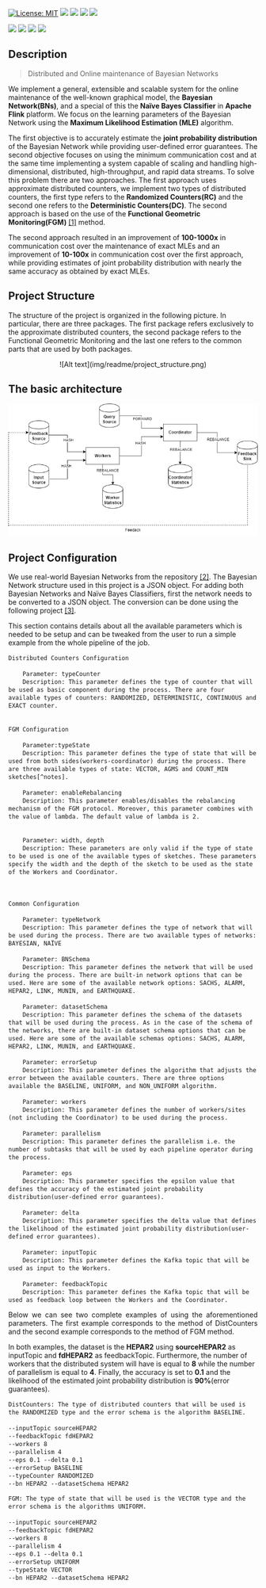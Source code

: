 

<p>

[![License: MIT](https://img.shields.io/badge/License-MIT-gree.svg)](https://opensource.org/licenses/MIT?style=plastic) 
<a href="#!"><img src="https://img.shields.io/static/v1?label=&message=Bayesian Networks&color=gree?style=plastic"/></a>
<a href="#!"><img src="https://img.shields.io/static/v1?label=&message=Naive Bayes Classifiers&color=gree?style=plastic"/></a>
<a href="#!"><img src="https://img.shields.io/static/v1?label=&message=Apache Flink &color=blue?style=plastic"/></a>
<a href="#!"><img src="https://img.shields.io/static/v1?label=&message=Apache Kafka&color=gree?style=plastic"/></a>

<a href="#!"><img src="https://img.shields.io/static/v1?label=&message=Functional Geometric Monitoring&color=gree?style=plastic"/></a>
<a href="#!"><img src="https://img.shields.io/static/v1?label=&message=Approximate Distributed Counters&color=gree?style=plastic"/></a>
<a href="#!"><img src="https://img.shields.io/static/v1?label=&message=Laplace Smoothing&color=blue?style=plastic"/></a>
<a href="#!"><img src="https://img.shields.io/static/v1?label=&message=Maximum Likelihood Estimation&color=gree?style=plastic"/></a>

<!-- <a href="#!"><img src="https://badgen.net/badge/Bayesian Networks/green?icon="/></a> -->
<!-- <a href="#!"><img src="https://img.shields.io/badge/Powered%20by-PostgreSQL-blue.svg"/></a> -->

<!-- ![example branch parameter](https://github.com/github/docs/actions/workflows/main.yml/badge.svg?branch=feature-1) -->

</p>

## Description

> Distributed and Online maintenance of Bayesian Networks

<p style="text-align: justify">

We implement a general, extensible and scalable system for the online maintenance of the well-known graphical model, the **Bayesian Network(BNs)**, and a special of this the **Naïve Bayes Classifier** in **Apache Flink** platform. We focus on the learning parameters of the Bayesian Network using the **Maximum Likelihood Estimation (MLE)** algorithm. 

The first objective is to accurately estimate the **joint probability distribution** of the Bayesian Network while providing user-defined error guarantees. The second objective focuses on using the minimum communication cost and at the same time implementing a system capable of scaling and handling high-dimensional, distributed, high-throughput, and rapid data streams. To solve this problem there are two approaches. The first approach uses approximate distributed counters, we implement two types of distributed counters, the first type refers to the **Randomized Counters(RC)** and the second one refers to the **Deterministic Counters(DC)**. The second approach is based on the use of the **Functional Geometric Monitoring(FGM)** [[1]](http://users.softnet.tuc.gr/~minos/Papers/edbt19.pdf) method. 

The second approach resulted in an improvement of **100-1000x** in communication cost over the maintenance of exact MLEs and an improvement of **10-100x** in communication cost over the first approach, while providing estimates of joint probability distribution with nearly the same accuracy as obtained by exact MLEs.

</p>


## Project Structure

<p style="text-align: justify">

The structure of the project is organized in the following picture. In particular, there are three packages. The first package refers exclusively to the approximate distributed counters, the second package refers to the Functional Geometric Monitoring and the last one refers to the common parts that are used by both packages.

</p>

<p align="center">
![Alt text](img/readme/project_structure.png)
</p>

## The basic architecture

![Alt text](img/readme/abstract_project_architecture.png)

## Project Configuration

<p style="text-align: justify">

We use real-world Bayesian Networks from the repository [[2]](https://www.bnlearn.com/bnrepository/). The Bayesian Network structure used in this project is a JSON object. For adding both Bayesian Networks and Naïve Bayes Classifiers, first the network needs to be converted to a JSON object. The conversion can be done using the following project [[3]](#!).

This section contains details about all the available parameters which is needed to be setup and can be tweaked from the user to run a simple example from the whole pipeline of the job.
</p>


```
Distributed Counters Configuration

    Parameter: typeCounter
    Description: This parameter defines the type of counter that will be used as basic component during the process. There are four available types of counters: RANDOMIZED, DETERMINISTIC, CONTINUOUS and EXACT counter.


FGM Configuration

    Parameter:typeState
    Description: This parameter defines the type of state that will be used from both sides(workers-coordinator) during the process. There are three available types of state: VECTOR, AGMS and COUNT_MIN sketches[^notes].
    
    Parameter: enableRebalancing
    Description: This parameter enables/disables the rebalancing mechanism of the FGM protocol. Moreover, this parameter combines with the value of lambda. The default value of lambda is 2.

    
    Parameter: width, depth
    Description: These parameters are only valid if the type of state to be used is one of the available types of sketches. These parameters specify the width and the depth of the sketch to be used as the state of the Workers and Coordinator.



Common Configuration

    Parameter: typeNetwork
    Description: This parameter defines the type of network that will be used during the process. There are two available types of networks: BAYESIAN, NAÏVE

    Parameter: BNSchema
    Description: This parameter defines the network that will be used during the process. There are built-in network options that can be used. Here are some of the available network options: SACHS, ALARM, HEPAR2, LINK, MUNIN, and EARTHQUAKE.

    Parameter: datasetSchema
    Description: This parameter defines the schema of the datasets that will be used during the process. As in the case of the schema of the networks, there are built-in dataset schema options that can be used. Here are some of the available schemas options: SACHS, ALARM, HEPAR2, LINK, MUNIN, and EARTHQUAKE.

    Parameter: errorSetup
    Description: This parameter defines the algorithm that adjusts the error between the available counters. There are three options available the BASELINE, UNIFORM, and NON_UNIFORM algorithm.

    Parameter: workers
    Description: This parameter defines the number of workers/sites (not including the Coordinator) to be used during the process.

    Parameter: parallelism
    Description: This parameter defines the parallelism i.e. the number of subtasks that will be used by each pipeline operator during the process.

    Parameter: eps
    Description: This parameter specifies the epsilon value that defines the accuracy of the estimated joint probability distribution(user-defined error guarantees). 

    Parameter: delta
    Description: This parameter specifies the delta value that defines the likelihood of the estimated joint probability distribution(user-defined error guarantees). 

    Parameter: inputTopic
    Description: This parameter defines the Kafka topic that will be used as input to the Workers.

    Parameter: feedbackTopic
    Description: This parameter defines the Kafka topic that will be used as feedback loop between the Workers and the Coordinator.

```

<p style="text-align: justify">
Below we can see two complete examples of using the aforementioned parameters. The first example corresponds to the method of DistCounters and the second example corresponds to the method of FGM method.

In both examples, the dataset is the **HEPAR2** using **sourceHEPAR2** as inputTopic and **fdHEPAR2** as feedbackTopic. Furthermore, the number of workers that the distributed system will have is equal to **8** while the number of parallelism is equal to **4**. Finally, the accuracy is set to **0.1** and the likelihood of the estimated joint probability distribution is **90%**(error guarantees). 
</p>

```
DistCounters: The type of distributed counters that will be used is the RANDOMIZED type and the error schema is the algorithm BASELINE. 

--inputTopic sourceHEPAR2 
--feedbackTopic fdHEPAR2
--workers 8 
--parallelism 4 
--eps 0.1 --delta 0.1 
--errorSetup BASELINE 
--typeCounter RANDOMIZED 
--bn HEPAR2 --datasetSchema HEPAR2

```

```
FGM: The type of state that will be used is the VECTOR type and the error schema is the algorithms UNIFORM.

--inputTopic sourceHEPAR2 
--feedbackTopic fdHEPAR2 
--workers 8 
--parallelism 4 
--eps 0.1 --delta 0.1 
--errorSetup UNIFORM 
--typeState VECTOR 
--bn HEPAR2 --datasetSchema HEPAR2

```
